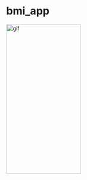 # bmi_app


<p align="left">
<img alt="gif" src="https://user-images.githubusercontent.com/87308425/224013832-3bae13d8-04de-4199-b2af-906c9d9150ae.gif" width="200" height="400">
</p>



